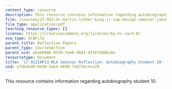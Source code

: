 ```yaml
---
content_type: resource
description: This resource contains information regarding autobiography student 10.
file: /courses/17-922-dr-martin-luther-king-jr-iap-design-seminar-january-iap-2013/e7de4a466e505ae44698fab726c4ca79_MIT17_922IAP13_RefPapr3L.pdf
file_type: application/pdf
learning_resource_types: []
license: https://creativecommons.org/licenses/by-nc-sa/4.0/
ocw_type: OCWFile
parent_title: Reflection Papers
parent_type: CourseSection
parent_uid: e6ab6006-8559-5ae6-d681-4536fd08bc6e
resourcetype: Document
title: '17.922IAP13 MLK Seminar Reflection: Autobiography Student 10'
uid: e7de4a46-6e50-5ae4-4698-fab726c4ca79
---
```

This resource contains information regarding autobiography student 10.